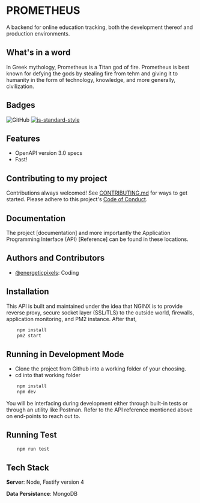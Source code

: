 # PROMETHEUS

A backend for online education tracking, both the development thereof and production environments.

## What's in a word

In Greek mythology, Prometheus is a Titan god of fire. Prometheus is best known for defying the gods by stealing fire from tehm and giving it to humanity in the form of technology, knowledge, and more generally, civilization.

## Badges
![GitHub](https://img.shields.io/github/license/established-1907/prometheus?color=informational&style=plastic)
[![js-standard-style](https://img.shields.io/badge/code%20style-standard-brightgreen.svg)](http://standardjs.com)

## Features
- OpenAPI version 3.0 specs
- Fast!

## Contributing to my project

Contributions always welcomed! See [CONTRIBUTING.md](https://github.com/established-1907/prometheus/.github/CONTRIBUTING.md) for ways to get started.  Please adhere to this project's [Code of Conduct](https://github.com/established-1907/prometheus/.github/CODE_OF_CONDUCT.md).

## Documentation

The project [documentation] and more importantly the Application Programming Interface (API) [Reference] can be found in these locations.

## Authors and Contributors

- [@energeticpixels](https://github.com/EnergeticPixels): Coding

## Installation
This API is built and maintained under the idea that NGINX is to provide reverse proxy, secure socket layer (SSL/TLS) to the outside world, firewalls, application monitoring, and PM2 instance.  After that, 
```bash
    npm install
    pm2 start
```

## Running in Development Mode
- Clone the project from Github into a working folder of your choosing.
- cd into that working folder 
```bash
    npm install
    npm dev
```
You will be interfacing during development either through built-in tests or through an utility like Postman.  Refer to the API reference mentioned above on end-points to reach out to.

## Running Test
```bash
    npm run test
```

## Tech Stack

**Server**: Node, Fastify version 4

**Data Persistance**: MongoDB
